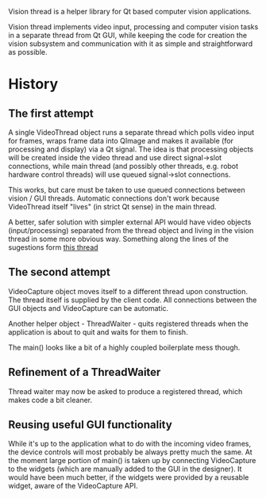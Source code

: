 Vision thread is a helper library for Qt based computer vision applications.

Vision thread implements video input, processing and computer vision tasks in a separate thread from Qt GUI, while
keeping the code for creation the vision subsystem and communication with it as simple and straightforward as possible.

# History

## The first attempt

A single VideoThread object runs a separate thread which polls video input for frames, wraps frame data into
QImage and makes it available (for processing and display) via a Qt signal. The idea is that processing objects will be
created inside the video thread and use direct signal->slot connections, while main thread (and possibly other threads,
e.g. robot hardware control threads) will use queued signal->slot connections.

This works, but care must be taken to use queued connections between vision / GUI threads. Automatic connections don't
work because VideoThread itself "lives" (in strict Qt sense) in the main thread.

A better, safer solution with simpler external API would have video objects (input/processing) separated from the
thread object and living in the vision thread in some more obvious way. Something along the lines of the sugestions
form [this thread](http://lists.trolltech.com/qt-interest/2007-09/thread00073-0.html)

## The second attempt

VideoCapture object moves itself to a different thread upon construction. The thread itself is supplied by the client
code. All connections between the GUI objects and VideoCapture can be automatic.

Another helper object - ThreadWaiter - quits registered threads when the application is about to quit and waits for
them to finish.

The main() looks like a bit of a highly coupled boilerplate mess though.

## Refinement of a ThreadWaiter

Thread waiter may now be asked to produce a registered thread, which makes code a bit cleaner.

## Reusing useful GUI functionality

While it's up to the application what to do with the incoming video frames, the device controls will most probably
be always pretty much the same. At the moment large portion of main() is taken up by connecting VideoCapture to the
widgets (which are manually added to the GUI in the designer). It would have been much better, if the widgets were
provided by a reusable widget, aware of the VideoCapture API.


